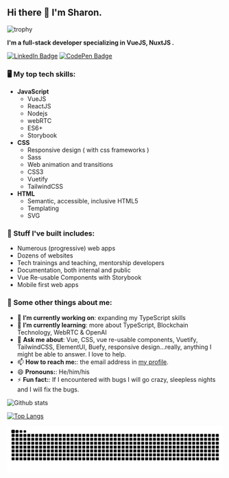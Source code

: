 ## Hi there 👋 I'm Sharon.

![trophy](https://github-trophies.vercel.app/?username=codefa&row=1&theme=radical&margin-w=8&rank=SECRET,SSS,SS,S,AAA,AA,A,B,C)

**I'm a full-stack developer specializing in VueJS, NuxtJS .**

<!-- <p align="center"> 
  <img src="https://profile-counter.glitch.me/codefa/count.svg" />
</p> -->

[![LinkedIn Badge](https://img.shields.io/badge/LinkedIn-Profile-informational?style=flat&logo=linkedin&logoColor=white&color=0D76A8)](https://www.linkedin.com/in/sharonshaju/)
[![CodePen Badge](https://img.shields.io/badge/CodePen-Profile-informational?style=flat&logo=codepen&logoColor=white&color=black)](https://codepen.io/sharon-the-encoder)

### 🖥️ My top tech skills:

* **JavaScript**
  * VueJS
  * ReactJS
  * Nodejs
  * webRTC
  * ES6+
  * Storybook
* **CSS**
  * Responsive design ( with css frameworks )
  * Sass
  * Web animation and transitions
  * CSS3
  * Vuetify
  * TailwindCSS
* **HTML**
  * Semantic, accessible, inclusive HTML5
  * Templating
  * SVG

### 🔨 Stuff I've built includes:
* Numerous (progressive) web apps
* Dozens of websites
* Tech trainings and teaching, mentorship developers
* Documentation, both internal and public
* Vue Re-usable Components with Storybook
* Mobile first web apps

### 📖 Some other things about me:
    
- 🔭 **I’m currently working on**: expanding my TypeScript skills
- 🌱 **I’m currently learning**: more about TypeScript, Blockchain Technology, WebRTC & OpenAI
- 💬 **Ask me about**: Vue, CSS, vue re-usable components, Vuetify, TailwindCSS, ElementUI, Buefy, responsive design…really, anything I might be able to answer. I love to help.
- 📫 **How to reach me:**: the email address in [my profile](https://github.com/codefa).
- 😄 **Pronouns:**: He/him/his
- ⚡ **Fun fact:**: If I encountered with bugs I will go crazy, sleepless nights and I will fix the bugs.

![Github stats](https://github-readme-stats-git-masterrstaa-rickstaa.vercel.app/api?username=codefa&show_icons=true&theme=tokyonight)


[![Top Langs](https://github-readme-stats-git-masterrstaa-rickstaa.vercel.app/api/top-langs/?username=codefa&layout=compact&theme=tokyonight)](https://github.com/codefa/github-readme-stats)


<img src="https://raw.githubusercontent.com/codefa/codefa/output/snake.svg" alt="Snake animation" />

###

